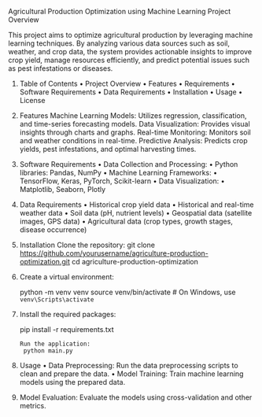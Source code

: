 Agricultural Production Optimization using Machine Learning
Project Overview

This project aims to optimize agricultural production by leveraging machine learning  techniques. By analyzing various data sources such as soil, weather, and crop data, the system provides actionable insights to improve crop yield, manage resources efficiently, and predict potential issues such as pest infestations or diseases.

1) Table of Contents
•	Project Overview
•	Features
•	Requirements
•	Software Requirements
•	Data Requirements
•	Installation
•	Usage
•	License

2) Features
     Machine Learning Models: Utilizes regression, classification, and time-series forecasting models.
     Data Visualization: Provides visual insights through charts and graphs.
     Real-time Monitoring: Monitors soil and weather conditions in real-time.
     Predictive Analysis: Predicts crop yields, pest infestations, and optimal harvesting times.

3) Software Requirements
•	Data Collection and Processing:
•	Python libraries: Pandas, NumPy
•	Machine Learning Frameworks:
•	TensorFlow, Keras, PyTorch, Scikit-learn
•	Data Visualization:
•	Matplotlib, Seaborn, Plotly
	
4) Data Requirements
•	Historical crop yield data
•	Historical and real-time weather data
•	Soil data (pH, nutrient levels)
•	Geospatial data (satellite images, GPS data)
•	Agricultural data (crop types, growth stages, disease occurrence)

5) Installation
     Clone the repository:
     git clone https://github.com/yourusername/agriculture-production-optimization.git
     cd agriculture-production-optimization

6) Create a virtual environment:

    python -m venv venv
    source venv/bin/activate  # On Windows, use `venv\Scripts\activate`

7) Install the required packages:

      pip install -r requirements.txt

       Run the application:
        python main.py

8) Usage
•	Data Preprocessing:
          Run the data preprocessing scripts to clean and prepare the data.
•	Model Training:
              Train machine learning models using the prepared data.
9) Model Evaluation:
           Evaluate the models using cross-validation and other metrics.




